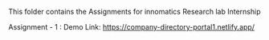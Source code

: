 This folder contains the Assignments for innomatics Research lab Internship

Assignment - 1 : Demo Link: https://company-directory-portal1.netlify.app/
